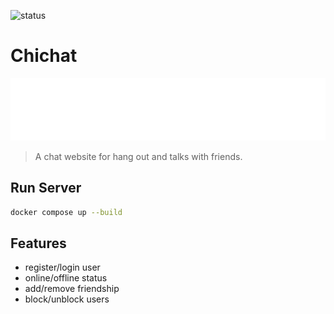 ![status](https://flat-badgen.vercel.app/uptime-robot/status/m795898289-e987fe50c6d8fe6c2b9a5391)
# Chichat 
<img style="width: 100%;" src="https://raw.githubusercontent.com/azeddine-hmd/chichat/main/frontend/public/svg/chichat-logo.svg" width="100" height="100">

> A chat website for hang out and talks with friends.

## Run Server

```bash
docker compose up --build
```

## Features
* register/login user
* online/offline status
* add/remove friendship
* block/unblock users

